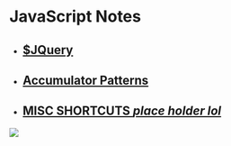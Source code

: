 # JavaScript Notes

- ## [$JQuery](https://github.com/lil-code/Software_Notes/tree/master/JavaScript/JQuery)
- ## [Accumulator Patterns](https://github.com/lil-code/Software_Notes/blob/master/JavaScript/accumulator_pattern_notes.md)
- ## [MISC SHORTCUTS _place holder lol_](https://developer.mozilla.org/en-US/docs/Web/JavaScript/Guide/Functions)

![](https://media.tenor.co/images/c22c5b933d3a71a32fda4bc042a582bf/tenor.gif)
